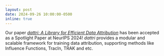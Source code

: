 ```yaml
---
layout: post
date: 2024-09-26 10:00:00-0500
inline: true
---
```


Our paper [*dattri: A Library for Efficient Data Attribution*](https://github.com/TRAIS-Lab/dattri?tab=readme-ov-file) has been accepted as a Spotlight Paper at NeurIPS 2024! *dattri* provides a modular and scalable framework for training data attribution, supporting methods like Influence Functions, TracIn, TRAK and etc.

